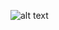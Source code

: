 ![alt text](https://i.pinimg.com/originals/ba/a1/b5/baa1b555e5c312ea6917c4187a91a44f.gif "Logo Title Text 1")




<!--
**MikkelRasmussen/MikkelRasmussen** is a ✨ _special_ ✨ repository because its `README.md` (this file) appears on your GitHub profile.

Here are some ideas to get you started:

- 🔭 I’m currently working on ...
- 🌱 I’m currently learning ...
- 👯 I’m looking to collaborate on ...
- 🤔 I’m looking for help with ...
- 💬 Ask me about ...
- 📫 How to reach me: ...
- 😄 Pronouns: ...
- ⚡ Fun fact: ...
-->
